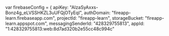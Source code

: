 var firebaseConfig = {
    apiKey: "AIzaSyAxxs-Bonz4g_eLVSSHKZL3uUFQjOTyEqI",
    authDomain: "fireapp-learn.firebaseapp.com",
    projectId: "fireapp-learn",
    storageBucket: "fireapp-learn.appspot.com",
    messagingSenderId: "428329755813",
    appId: "1:428329755813:web:8d7ad320b2e55cc48c994c"